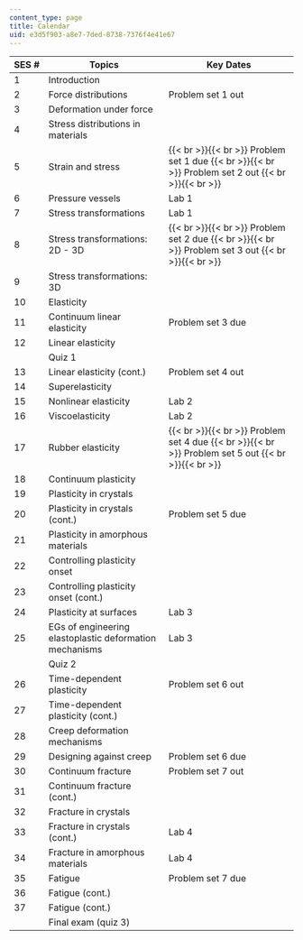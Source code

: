 ```yaml
---
content_type: page
title: Calendar
uid: e3d5f903-a8e7-7ded-8738-7376f4e41e67
---
```


| SES # | Topics | Key Dates |
| --- | --- | --- |
| 1 | Introduction | &nbsp; |
| 2 | Force distributions | Problem set 1 out |
| 3 | Deformation under force | &nbsp; |
| 4 | Stress distributions in materials | &nbsp; |
| 5 | Strain and stress |  {{< br >}}{{< br >}} Problem set 1 due {{< br >}}{{< br >}} Problem set 2 out {{< br >}}{{< br >}}  |
| 6 | Pressure vessels | Lab 1 |
| 7 | Stress transformations | Lab 1 |
| 8 | Stress transformations: 2D - 3D |  {{< br >}}{{< br >}} Problem set 2 due {{< br >}}{{< br >}} Problem set 3 out {{< br >}}{{< br >}}  |
| 9 | Stress transformations: 3D | &nbsp; |
| 10 | Elasticity | &nbsp; |
| 11 | Continuum linear elasticity | Problem set 3 due |
| 12 | Linear elasticity | &nbsp; |
| &nbsp; | Quiz 1 | &nbsp; |
| 13 | Linear elasticity (cont.) | Problem set 4 out |
| 14 | Superelasticity | &nbsp; |
| 15 | Nonlinear elasticity | Lab 2 |
| 16 | Viscoelasticity | Lab 2 |
| 17 | Rubber elasticity |  {{< br >}}{{< br >}} Problem set 4 due {{< br >}}{{< br >}} Problem set 5 out {{< br >}}{{< br >}}  |
| 18 | Continuum plasticity | &nbsp; |
| 19 | Plasticity in crystals | &nbsp; |
| 20 | Plasticity in crystals (cont.) | Problem set 5 due |
| 21 | Plasticity in amorphous materials | &nbsp; |
| 22 | Controlling plasticity onset | &nbsp; |
| 23 | Controlling plasticity onset (cont.) | &nbsp; |
| 24 | Plasticity at surfaces | Lab 3 |
| 25 | EGs of engineering elastoplastic deformation mechanisms | Lab 3 |
| &nbsp; | Quiz 2 | &nbsp; |
| 26 | Time-dependent plasticity | Problem set 6 out |
| 27 | Time-dependent plasticity (cont.) | &nbsp; |
| 28 | Creep deformation mechanisms | &nbsp; |
| 29 | Designing against creep | Problem set 6 due |
| 30 | Continuum fracture | Problem set 7 out |
| 31 | Continuum fracture (cont.) | &nbsp; |
| 32 | Fracture in crystals | &nbsp; |
| 33 | Fracture in crystals (cont.) | Lab 4 |
| 34 | Fracture in amorphous materials | Lab 4 |
| 35 | Fatigue | Problem set 7 due |
| 36 | Fatigue (cont.) | &nbsp; |
| 37 | Fatigue (cont.) | &nbsp; |
| &nbsp; | Final exam (quiz 3) |